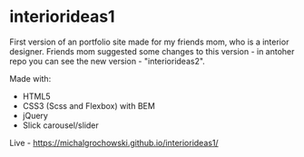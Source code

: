 # interiorideas1

First version of an portfolio site made for my friends mom, who is a interior designer. Friends mom suggested some changes to this version - in antoher repo you can see the new version - "interiorideas2".

Made with:
- HTML5
- CSS3 (Scss and Flexbox) with BEM
- jQuery
- Slick carousel/slider

Live - https://michalgrochowski.github.io/interiorideas1/
